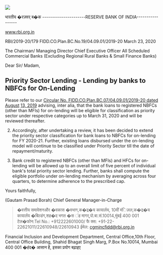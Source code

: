 ![](_page_0_Picture_0.jpeg)

भारतीय �रज़वर् ब�क ----------------------RESERVE BANK OF INDIA-----------------

www.rbi.org.in

RBI/2019-20/179 FIDD.CO.Plan.BC.No.19/04.09.01/2019-20 March 23, 2020

The Chairman/ Managing Director Chief Executive Officer All Scheduled Commercial Banks (Excluding Regional Rural Banks & Small Finance Banks)

Dear Sir/ Madam,

## **Priority Sector Lending - Lending by banks to NBFCs for On-Lending**

Please refer to our [Circular No. FIDD.CO.Plan.BC.07/04.09.01/2019-20 dated August](https://www.rbi.org.in/Scripts/NotificationUser.aspx?Id=11659&Mode=0)  [13, 2019](https://www.rbi.org.in/Scripts/NotificationUser.aspx?Id=11659&Mode=0) advising, inter alia, that the bank loans to registered NBFCs (other than MFIs) for on-lending will be eligible for classification as priority sector under respective categories up to March 31, 2020 and will be reviewed thereafter.

2. Accordingly, after undertaking a review, it has been decided to extend the priority sector classification for bank loans to NBFCs for on-lending for FY 2020-21. Further, existing loans disbursed under the on-lending model will continue to be classified under Priority Sector till the date of repayment/maturity.

3. Bank credit to registered NBFCs (other than MFIs) and HFCs for on-lending will be allowed up to an overall limit of five percent of individual bank's total priority sector lending. Further, banks shall compute the eligible portfolio under on-lending mechanism by averaging across four quarters, to determine adherence to the prescribed cap.

Yours faithfully,

(Gautam Prasad Borah) Chief General Manager-in-Charge

> �वत्तीय समावेशनऔर �वकास �वभाग,क�द्र�य कायार्लय, 10वीं मंिज़ल,क�द्र�य कायार्लय �बिल्डंग,शह�द भगत �स ंह मागर्,पो.बा.सं.10014,मुंबई 400 001 टेल�फोन:Tel No.: +912222601000/ फै क्स: +91-22-22621011/22610948/22610943 ईमेल: cgmincfidd@rbi.org.in

Financial Inclusion and Development Department, Central Office,10th Floor, Central Office Building, Shahid Bhagat Singh Marg, P.Box No.10014, Mumbai 400 001 �हंद� आसान है, इसका प्रयोग बढ़ाइए